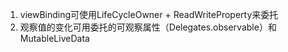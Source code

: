 1. viewBinding可使用LifeCycleOwner + ReadWriteProperty来委托
2. 观察值的变化可用委托的可观察属性（Delegates.observable）和MutableLiveData